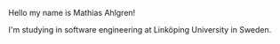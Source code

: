 Hello my name is Mathias Ahlgren!

I'm studying in software engineering at Linköping University in Sweden.

